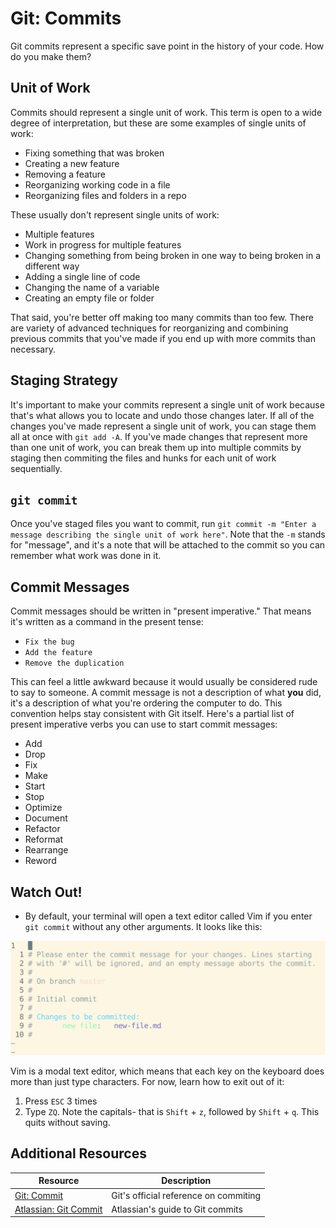# Git: Commits

Git commits represent a specific save point in the history of your code. How do you make them?

## Unit of Work

Commits should represent a single unit of work. This term is open to a wide degree of interpretation, but these are some examples of single units of work:

* Fixing something that was broken
* Creating a new feature
* Removing a feature
* Reorganizing working code in a file
* Reorganizing files and folders in a repo

These usually don't represent single units of work:

* Multiple features
* Work in progress for multiple features
* Changing something from being broken in one way to being broken in a different way
* Adding a single line of code
* Changing the name of a variable
* Creating an empty file or folder

That said, you're better off making too many commits than too few. There are variety of advanced techniques for reorganizing and combining previous commits that you've made if you end up with more commits than necessary.

## Staging Strategy

It's important to make your commits represent a single unit of work because that's what allows you to locate and undo those changes later. If all of the changes you've made represent a single unit of work, you can stage them all at once with `git add -A`. If you've made changes that represent more than one unit of work, you can break them up into multiple commits by staging then commiting the files and hunks for each unit of work sequentially.

## `git commit`

Once you've staged files you want to commit, run `git commit -m "Enter a message describing the single unit of work here"`. Note that the `-m` stands for "message", and it's a note that will be attached to the commit so you can remember what work was done in it.

## Commit Messages

Commit messages should be written in "present imperative." That means it's written as a command in the present tense:

* `Fix the bug`
* `Add the feature`
* `Remove the duplication`

This can feel a little awkward because it would usually be considered rude to say to someone. A commit message is not a description of what **you** did, it's a description of what you're ordering the computer to do. This convention helps stay consistent with Git itself. Here's a partial list of present imperative verbs you can use to start commit messages:

* Add
* Drop
* Fix
* Make
* Start
* Stop
* Optimize
* Document
* Refactor
* Reformat
* Rearrange
* Reword

## Watch Out!

* By default, your terminal will open a text editor called Vim if you enter `git commit` without any other arguments. It looks like this:

![Vim commit messages](assets/vim.png)

Vim is a modal text editor, which means that each key on the keyboard does more than just type characters. For now, learn how to exit out of it:

1. Press `ESC` 3 times
2. Type `ZQ`. Note the capitals- that is `Shift` + `z`, followed by `Shift` + `q`. This quits without saving.

## Additional Resources

| Resource | Description |
| --- | --- |
| [Git: Commit](https://git-scm.com/docs/git-commit) | Git's official reference on commiting |
| [Atlassian: Git Commit](https://www.atlassian.com/git/tutorials/saving-changes/git-commit) | Atlassian's guide to Git commits |
